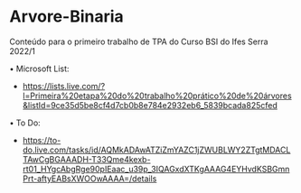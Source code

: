 # Arvore-Binaria
Conteúdo para o primeiro trabalho de TPA do Curso BSI do Ifes Serra 2022/1

• Microsoft List:
  - https://lists.live.com/?l=Primeira%20etapa%20do%20trabalho%20prático%20de%20árvores&listId=9ce35d5be8cf4d7cb0b8e784e2932eb6_5839bcada825cfed

• To Do:
  - https://to-do.live.com/tasks/id/AQMkADAwATZiZmYAZC1jZWUBLWY2ZTgtMDACLTAwCgBGAAADH-T33Qme4kexb-rt01_HYgcAbgRge90pIEaac_u39p_3IQAGxdXTKgAAAG4EYHvdKSBGmnPrt-aftyEABsXWOOwAAAA=/details
